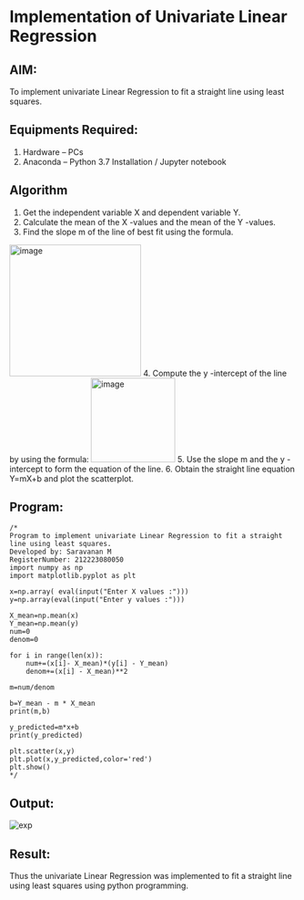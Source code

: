 # Implementation of Univariate Linear Regression
## AIM:
To implement univariate Linear Regression to fit a straight line using least squares.

## Equipments Required:
1. Hardware – PCs
2. Anaconda – Python 3.7 Installation / Jupyter notebook

## Algorithm
1. Get the independent variable X and dependent variable Y.
2. Calculate the mean of the X -values and the mean of the Y -values.
3. Find the slope m of the line of best fit using the formula. 
<img width="231" alt="image" src="https://user-images.githubusercontent.com/93026020/192078527-b3b5ee3e-992f-46c4-865b-3b7ce4ac54ad.png">
4. Compute the y -intercept of the line by using the formula:
<img width="148" alt="image" src="https://user-images.githubusercontent.com/93026020/192078545-79d70b90-7e9d-4b85-9f8b-9d7548a4c5a4.png">
5. Use the slope m and the y -intercept to form the equation of the line.
6. Obtain the straight line equation Y=mX+b and plot the scatterplot.

## Program:
```
/*
Program to implement univariate Linear Regression to fit a straight line using least squares.
Developed by: Saravanan M
RegisterNumber: 212223080050
import numpy as np
import matplotlib.pyplot as plt

x=np.array( eval(input("Enter X values :")))
y=np.array(eval(input("Enter y values :")))

X_mean=np.mean(x)
Y_mean=np.mean(y)
num=0
denom=0

for i in range(len(x)):
    num+=(x[i]- X_mean)*(y[i] - Y_mean)
    denom+=(x[i] - X_mean)**2

m=num/denom

b=Y_mean - m * X_mean
print(m,b)

y_predicted=m*x+b
print(y_predicted)

plt.scatter(x,y)
plt.plot(x,y_predicted,color='red')
plt.show()
*/
```

## Output:
![exp](https://github.com/Saravanan142006/Find-the-best-fit-line-using-Least-Squares-Method/assets/161738800/0de779aa-a3cb-41cf-b3c9-a2ca7f2b897e)


## Result:
Thus the univariate Linear Regression was implemented to fit a straight line using least squares using python programming.
